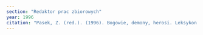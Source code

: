 ```yaml
---
section: "Redaktor prac zbiorowych"
year: 1996
citation: "Pasek, Z. (red.). (1996). Bogowie, demony, herosi. Leksykon. Kraków: ZNAK. (Dodruk: 1997)."
---
```

